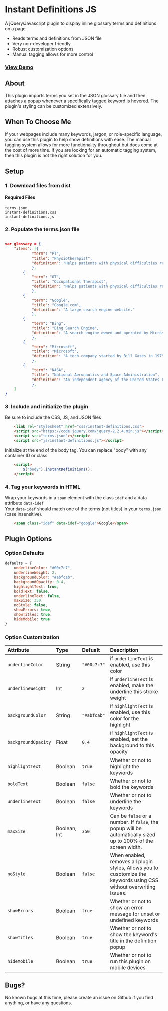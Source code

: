 # Instant Definitions JS
A jQuery/Javascript plugin to display inline glossary terms and definitions on a page

- Reads terms and definitions from JSON file
- Very non-developer friendly
- Robust customization options
- Manual tagging allows for more control

### [View Demo](https://tawong.github.io/instant-definitions/)

## About

This plugin imports terms you set in the JSON glossary file and then attaches a popup whenever a specifically tagged keyword is hovered. The plugin's styling can be customized extensively.

## When To Choose Me

If your webpages include many keywords, jargon, or role-specific language, you can use this plugin to help show definitions with ease. The manual tagging system allows for more functionality throughout but does come at the cost of more time. If you are looking for an automatic tagging system, then this plugin is not the right solution for you.

## Setup

### 1. Download files from dist

#### Required Files

`terms.json`<br>
`instant-definitions.css`<br>
`instant-definitions.js`
### 2. Populate the terms.json file

```json

var glossary = {
    "items": [{
            "term": "PT",
            "title": "Physiotherapist",
            "definition": "Helps patients with physical difficulties resulting from illness, injury, disability or ageing to improve their movement."
            },
        {
            "term": "OT",
            "title": "Occupational Therapist",
            "definition": "Helps patients with physical difficulties resulting from illness, injury, disability or ageing to improve their movement."
            },
        {
            "term": "Google",
            "title": "Google.com",
            "definition": "A large search engine website."
            },
        {
            "term": "Bing",
            "title": "Bing Search Engine",
            "definition": "A search engine owned and operated by Microsoft."
            },
        {
            "term": "Microsoft",
            "title": "Microsoft",
            "definition": "A tech company started by Bill Gates in 1975"
            },
        {
            "term": "NASA",
            "title": "National Aeronautics and Space Administration",
            "definition": "An independent agency of the United States Federal Government responsible for the civilian space program"
            },
    ]
}
```

### 3. Include and initialize the plugin
Be sure to include the CSS, JS, and JSON files

```html
    <link rel="stylesheet" href="css/instant-definitions.css">
    <script src="https://code.jquery.com/jquery-2.2.4.min.js"></script>
    <script src="terms.json"></script>
    <script src="js/instant-definitions.js"></script>

```

Initialize at the end of the body tag. You can replace "body" with any container ID or class
```html
    <script>
        $("body").instantDefinitions();
    </script>
```

### 4. Tag your keywords in HTML
Wrap your keywords in a `span` element with the class `idef` and a data attribute `data-idef`<br>
Your `data-idef` should match one of the terms (not titles) in your `terms.json` (case insensitive).
```html
    <span class="idef" data-idef="google">Google</span>
```

## Plugin Options

### Option Defaults

```javascript
defaults = {
    underlineColor: "#00c7c7",
    underlineWeight: 2,
    backgroundColor: "#abfcab",
    backgroundOpacity: 0.4,
    highlightText: true,
    boldText: false,
    underlineText: false,
    maxSize: 350,
    noStyle: false,
    showErrors: true,
    showTitles: true,
    hideMobile: true
}
```

### Option Customization

| Attribute        | Type           | Defualt  | Description |
| :-------------|:-------------|:-----| :---|
| `underlineColor`| String | `"#00c7c7"` | if `underlineText` is enabled, use this color|
| `underlineWeight`| Int | `2` | if `underlineText` is enabled, make the underline this stroke weight |
| `backgroundColor`| String | `"#abfcab"` | if `highlightText` is enabled, use this color for the highlight|
| `backgroundOpacity`| Float | `0.4` | if `highlightText` is enabled, set the background to this opacity |
| `highlightText`| Boolean | `true` | Whether or not to highlight the keywords|
| `boldText`| Boolean | `false` | Whether or not to bold the keywords|
| `underlineText`| Boolean | `false` | Whether or not to underline the keywords|
| `maxSize`| Boolean, Int | `350` | Can be `false` or a number. If `false`, the popup will be automatically sized up to 100% of the screen width.|
| `noStyle`| Boolean | `false` | When enabled, removes all plugin styles, Allows you to cusotomize the keywords using CSS without overwriting issues.|
| `showErrors`| Boolean | `true` | Whether or not to show an error message for unset or undefined keywords|
| `showTitles`| Boolean | `true` | Whether or not to show the keyword's title in the definition popup|
| `hideMobile`| Boolean | `true` | Whether or not to run this plugin on mobile devices |

## Bugs?

No known bugs at this time, please create an issue on Github if you find anything, or have any questions. 
